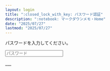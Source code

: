 ```yaml
---
layout: login
title: ":closed_lock_with_key: パスワード認証"
description: ":notebook: マークダウンメモ・Home"
date: "2025/07/27"
lastmod: "2025/07/27"
---
```


<div class="col-xl-4">
<form id="form">
      <p id="message">パスワードを入力してください。</p>
      <input type="password" placeholder="パスワード" id="password" class="form-control form-control-sm">
</form>
</div>
___
